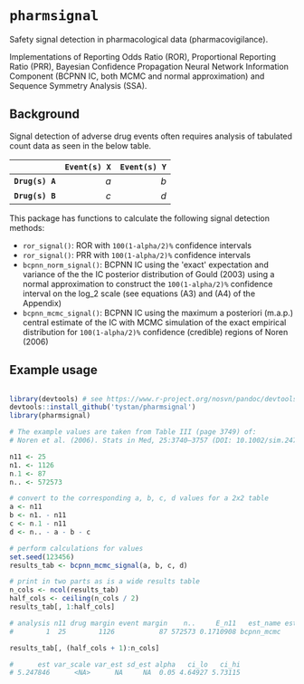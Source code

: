 


# `pharmsignal`

Safety signal detection in pharmacological data (pharmacovigilance).

Implementations of Reporting Odds Ratio (ROR),
Proportional Reporting Ratio (PRR),
Bayesian Confidence Propagation Neural Network Information Component
(BCPNN IC, both MCMC and normal approximation) and
Sequence Symmetry Analysis (SSA).


## Background

Signal detection of adverse drug events often requires analysis of tabulated count data as seen in the below table.

|         | `Event(s) X`| `Event(s) Y` |
|:--------|---------:|----------:|
|**`Drug(s) A`**|       *a*|        *b*|
|**`Drug(s) B`**|       *c*|        *d*|

This package has functions to calculate the following signal detection methods:

* `ror_signal()`: ROR with `100(1-alpha/2)%` confidence intervals 
* `ror_signal()`: PRR with `100(1-alpha/2)%` confidence intervals 
* `bcpnn_norm_signal()`: BCPNN IC using the 'exact' expectation and variance of the the IC posterior distribution of Gould (2003) using a normal approximation to construct the `100(1-alpha/2)%` confidence interval on the log_2 scale (see equations (A3) and (A4) of the Appendix)
* `bcpnn_mcmc_signal()`: BCPNN IC using the maximum a posteriori (m.a.p.) central estimate of the IC with MCMC simulation of the exact empirical distribution for `100(1-alpha/2)%` confidence (credible) regions of Noren (2006) 



## Example usage



```R

library(devtools) # see https://www.r-project.org/nosvn/pandoc/devtools.html
devtools::install_github('tystan/pharmsignal')
library(pharmsignal)

# The example values are taken from Table III (page 3749) of:
# Noren et al. (2006). Stats in Med, 25:3740–3757 (DOI: 10.1002/sim.2473).

n11 <- 25
n1. <- 1126
n.1 <- 87
n.. <- 572573

# convert to the corresponding a, b, c, d values for a 2x2 table
a <- n11
b <- n1. - n11
c <- n.1 - n11
d <- n.. - a - b - c

# perform calculations for values
set.seed(123456)
results_tab <- bcpnn_mcmc_signal(a, b, c, d)

# print in two parts as is a wide results table
n_cols <- ncol(results_tab)
half_cols <- ceiling(n_cols / 2)
results_tab[, 1:half_cols]

# analysis n11 drug margin event margin    n..     E_n11   est_name est_scale
#        1  25        1126           87 572573 0.1710908 bcpnn_mcmc      log2

results_tab[, (half_cols + 1):n_cols]

#      est var_scale var_est sd_est alpha   ci_lo   ci_hi
# 5.247846      <NA>      NA     NA  0.05 4.64927 5.73115


```


